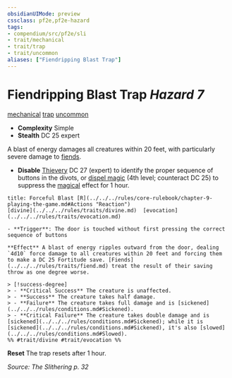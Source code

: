 ```yaml
---
obsidianUIMode: preview
cssclass: pf2e,pf2e-hazard
tags:
- compendium/src/pf2e/sli
- trait/mechanical
- trait/trap
- trait/uncommon
aliases: ["Fiendripping Blast Trap"]
---
```

# Fiendripping Blast Trap *Hazard 7*  
[mechanical](../../../Rules/traits/mechanical.md)  [trap](../../../Rules/traits/trap.md)  [uncommon](../../../Rules/traits/uncommon.md)  

- **Complexity** Simple
- **Stealth** DC 25 expert  

A blast of energy damages all creatures within 20 feet, with particularly severe damage to [fiends](../../../Rules/traits/fiend.md).

- **Disable** [Thievery](../../skills.md#Thievery) DC 27 (expert) to identify the proper sequence of buttons in the divots, or [dispel magic](../../spells/dispel-magic.md) (4th level; counteract DC 25) to suppress the [magical](../../../Rules/traits/magical.md) effect for 1 hour.  
     
```ad-embed-ability
title: Forceful Blast [R](../../../rules/core-rulebook/chapter-9-playing-the-game.md#Actions "Reaction")
[divine](../../../rules/traits/divine.md)  [evocation](../../../rules/traits/evocation.md)  

- **Trigger**: The door is touched without first pressing the correct sequence of buttons

**Effect** A blast of energy ripples outward from the door, dealing `4d10` force damage to all creatures within 20 feet and forcing them to make a DC 25 Fortitude save. [Fiends](../../../rules/traits/fiend.md) treat the result of their saving throw as one degree worse.

> [!success-degree] 
> - **Critical Success** The creature is unaffected.
> - **Success** The creature takes half damage.
> - **Failure** The creature takes full damage and is [sickened](../../../rules/conditions.md#Sickened).
> - **Critical Failure** The creature takes double damage and is [sickened](../../../rules/conditions.md#Sickened); while it is [sickened](../../../rules/conditions.md#Sickened), it's also [slowed](../../../rules/conditions.md#Slowed).  
%% #trait/divine #trait/evocation %%
```

**Reset** The trap resets after 1 hour.  

*Source: The Slithering p. 32*
